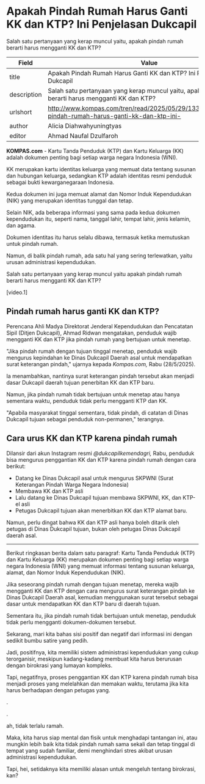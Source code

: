 # Apakah Pindah Rumah Harus Ganti KK dan KTP? Ini Penjelasan Dukcapil

Salah satu pertanyaan yang kerap muncul yaitu, apakah pindah rumah berarti harus mengganti KK dan KTP?

| Field       | Value                                                       |
|-------------|-------------------------------------------------------------|
| title       | Apakah Pindah Rumah Harus Ganti KK dan KTP? Ini Penjelasan Dukcapil |
| description | Salah satu pertanyaan yang kerap muncul yaitu, apakah pindah rumah berarti harus mengganti KK dan KTP? |
| urlshort    | http://www.kompas.com/tren/read/2025/05/29/133000565/apakah-pindah-rumah-harus-ganti-kk-dan-ktp-ini- |
| author      | Alicia Diahwahyuningtyas |
| editor      | Ahmad Naufal Dzulfaroh |

**KOMPAS.com** - Kartu Tanda Penduduk (KTP) dan Kartu Keluarga (KK) adalah dokumen penting bagi setiap warga negara Indonesia (WNI).

KK merupakan kartu identitas keluarga yang memuat data tentang susunan dan hubungan keluarga, sedangkan KTP adalah identitas resmi penduduk sebagai bukti kewarganegaraan Indonesia.

Kedua dokumen ini juga memuat alamat dan Nomor Induk Kependudukan (NIK) yang merupakan identitas tunggal dan tetap.

Selain NIK, ada beberapa informasi yang sama pada kedua dokumen kependudukan itu, seperti nama, tanggal lahir, tempat lahir, jenis kelamin, dan agama.

Dokumen identitas itu harus selalu dibawa, termasuk ketika memutuskan untuk pindah rumah.

Namun, di balik pindah rumah, ada satu hal yang sering terlewatkan, yaitu urusan administrasi kependudukan. 

Salah satu pertanyaan yang kerap muncul yaitu apakah pindah rumah berarti harus mengganti KK dan KTP?

\[video.1\]

## Pindah rumah harus ganti KK dan KTP?

Perencana Ahli Madya Direktorat Jenderal Kependudukan dan Pencatatan Sipil (Ditjen Dukcapil), Ahmad Ridwan mengatakan, penduduk wajib mengganti KK dan KTP jika pindah rumah yang bertujuan untuk menetap.

\"Jika pindah rumah dengan tujuan tinggal menetap, penduduk wajib mengurus kepindahan ke Dinas Dukcapil Daerah asal untuk mendapatkan surat keterangan pindah,\" ujarnya kepada *Kompas.com,* Rabu (28/5/2025).

Ia menambahkan, nantinya surat keterangan pindah tersebut akan menjadi dasar Dukcapil daerah tujuan penerbitan KK dan KTP baru.

Namun, jika pindah rumah tidak bertujuan untuk menetap atau hanya sementara waktu, penduduk tidak perlu mengganti KTP dan KK.

\"Apabila masyarakat tinggal sementara, tidak pindah, di catatan di Dinas Dukcapil tujuan sebagai penduduk non-permanen,\" terangnya.

## Cara urus KK dan KTP karena pindah rumah

Dilansir dari akun Instagram resmi *\@dukcapilkemendagri,* Rabu, penduduk bisa mengurus penggantian KK dan KTP karena pindah rumah dengan cara berikut:

- Datang ke Dinas Dukcapil asal untuk mengurus SKPWNI (Surat Keterangan Pindah Warga Negara Indonesia)
- Membawa KK dan KTP asli
- Lalu datang ke Dinas Dukcapil tujuan membawa SKPWNI, KK, dan KTP-el asli
- Petugas Dukcapil tujuan akan menerbitkan KK dan KTP alamat baru.

Namun, perlu dingat bahwa KK dan KTP asli hanya boleh ditarik oleh petugas di Dinas Dukcapil tujuan, bukan oleh petugas Dinas Dukcapil daerah asal.

---
Berikut ringkasan berita dalam satu paragraf: Kartu Tanda Penduduk (KTP) dan Kartu Keluarga (KK) merupakan dokumen penting bagi setiap warga negara Indonesia (WNI) yang memuat informasi tentang susunan keluarga, alamat, dan Nomor Induk Kependudukan (NIK).

 Jika seseorang pindah rumah dengan tujuan menetap, mereka wajib mengganti KK dan KTP dengan cara mengurus surat keterangan pindah ke Dinas Dukcapil Daerah asal, kemudian menggunakan surat tersebut sebagai dasar untuk mendapatkan KK dan KTP baru di daerah tujuan.

 Sementara itu, jika pindah rumah tidak bertujuan untuk menetap, penduduk tidak perlu mengganti dokumen-dokumen tersebut.



Sekarang, mari kita bahas sisi positif dan negatif dari informasi ini dengan sedikit bumbu satire yang pedih.

 Jadi, positifnya, kita memiliki sistem administrasi kependudukan yang cukup terorganisir, meskipun kadang-kadang membuat kita harus berurusan dengan birokrasi yang lumayan kompleks.

 Tapi, negatifnya, proses penggantian KK dan KTP karena pindah rumah bisa menjadi proses yang melelahkan dan memakan waktu, terutama jika kita harus berhadapan dengan petugas yang.

.

.

 ah, tidak terlalu ramah.

 Maka, kita harus siap mental dan fisik untuk menghadapi tantangan ini, atau mungkin lebih baik kita tidak pindah rumah sama sekali dan tetap tinggal di tempat yang sudah familiar, demi menghindari stres akibat urusan administrasi kependudukan.

 Tapi, hei, setidaknya kita memiliki alasan untuk mengeluh tentang birokrasi, kan?
